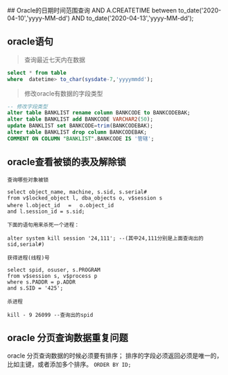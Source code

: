 <TOC />
## Oracle的日期时间范围查询
AND A.CREATETIME between to_date('2020-04-10','yyyy-MM-dd') AND to_date('2020-04-13','yyyy-MM-dd');  

## oracle语句
> 查询最近七天内在数据
```sql
select * from table
where  datetime> to_char(sysdate-7,'yyyymmdd');
```
> 修改oracle有数据的字段类型
```sql
-- 修改字段类型
alter table BANKLIST rename column BANKCODE to BANKCODEBAK;
alter table BANKLIST add BANKCODE VARCHAR2(50);
update BANKLIST set BANKCODE=trim(BANKCODEBAK);
alter table BANKLIST drop column BANKCODEBAK;
COMMENT ON COLUMN "BANKLIST".BANKCODE IS '管辖';
```

## oracle查看被锁的表及解除锁
```
查询哪些对象被锁

select object_name, machine, s.sid, s.serial#
from v$locked_object l, dba_objects o, v$session s
where l.object_id　 = 　o.object_id
and l.session_id = s.sid;
 
下面的语句用来杀死一个进程：

alter system kill session '24,111'; --(其中24,111分别是上面查询出的sid,serial#)

获得进程(线程)号

select spid, osuser, s.PROGRAM
from v$session s, v$process p
where s.PADDR = p.ADDR
and s.SID = '425';
 
杀进程

kill - 9 26099 --查询出的spid

```
## oracle 分页查询数据重复问题
oracle 分页查询数据的时候必须要有排序；
排序的字段必须返回必须是唯一的，比如主键，或者添加多个排序。
`ORDER BY ID;`